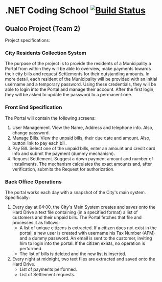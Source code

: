 # .NET Coding School [![Build Status](https://travis-ci.com/akritikos/qualco.svg?token=mYyotAgYHz5qAPrDsB42&branch=master)](https://travis-ci.com/akritikos/qualco)

## Qualco Project (Team 2)

Project specifications:

### City Residents Collection System

The purpose of the project is to provide the residents of a Municipality a Portal from within they will be able to overview, make payments towards their city bills and request Settlements for their outstanding amounts.
In more detail, each resident of the Municipality will be provided with an initial username and a temporary password. Using these credentials, they will be able to login into the Portal and manage their account. After the first login, they will be asked to update the password to a permanent one.

### Front End Specification

The Portal will contain the following screens:

1. User Management. View the Name, Address and telephone info. Also, change password.
1. Manage Bills. View the unpaid bills, their due date and amount. Also, button link to pay each bill.
1. Pay Bill. Select one of the unpaid bills, enter an amount and credit card info and submit the payment (dummy mechanism).
1. Request Settlement. Suggest a down payment amount and number of installments. The mechanism calculates the exact amounts and, after verification, submits the Request for authorization.

### Back Office Operations

The portal works each day with a snapshot of the City's main system. Specifically:

1. Every day at 04:00, the City's Main System creates and saves onto the Hard Drive a text file containing (in a specified format) a list of customers and their unpaid bills. The Portal fetches that file and processes it as follows:
    * A list of unique citizens is extracted. If a citizen does not exist in the portal, a new user is created with username his Tax Number (AFM) and a dummy password. An email is sent to the customer, inviting him to login into the portal. If the citizen exists, no operation is performed.
    * The list of bills is deleted and the new list is inserted.
1. Every night at midnight, two text files are extracted and saved onto the Hard Drive.
    * List of payments performed.
    * List of Settlement requests.
